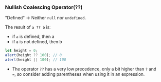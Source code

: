 ### Nullish Coalescing Operator(??)

"Defined" -> Neither `null` nor `undefined`.

The result of `a ?? b` is:

- if `a` is defined, then a
- if `a` is not defined, then b

```javascript
let height = 0;
alert(height ?? 100); // 0
alert(height || 100); // 100
```

- The operator `??` has a very low precedence, only a bit higher than `?` and `=`, so consider adding parentheses when using it in an expression.
